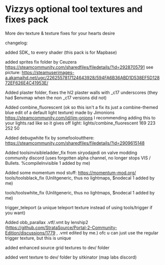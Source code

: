 # Vizzys optional tool textures and fixes pack
More dev texture & texture fixes for your hearts desire

changelog:

added SDK_ to every shader (this pack is for Mapbase)

added sprites fix folder by Ceuzera https://steamcommunity.com/sharedfiles/filedetails/?id=2928705791 
see picture: https://steamuserimages-a.akamaihd.net/ugc/2262557817124643928/594FA6B36ABD1D538EF5D12872EF626E4C41953E/

Added plaster folder, fixes the hl2 plaster walls with _c17 underscores (they had $envmap when the non _c17 versions did not)

Added combine_fluorescent (ok so this isn't a fix its just a combine-themed blue edit of a default light texture) made by Jimonions https://steamcommunity.com/id/jim-onions
I recommending adding this to your lights.rad like so it gives off light:	lights/combine_fluorescent	169 223 252 50

Added debugwhite fix by somefooloutthere: https://steamcommunity.com/sharedfiles/filedetails/?id=2909615148

Added toolsinvisibleladder_fix from siryodajedi on valve modding community discord (uses forgotten alpha channel, no longer stops VIS / Bullets. %compileInvisible 1 added by me)

Added some momentum mod stuff: https://momentum-mod.org/  
tools/toolsblack_fix (Unlitgeneric, thus no lightmaps, $nodecal 1 added by me)

tools/toolswhite_fix  (Unlitgeneric, thus no lightmaps, $nodecal 1 added by me)

trigger_teleport (a unique teleport texture instead of using tools/trigger if you want)

Added obb_parallax .vtf/.vmt by lenship2 (https://github.com/StrataSource/Portal-2-Community-Edition/discussions/1779 , .vmt edited by me.) 
ofc u can just use the regular trigger texture, but this is unique 

added enhanced source grid textures to dev/ folder

added vent texture to dev/ folder  by sitkinator  (map labs discord)
